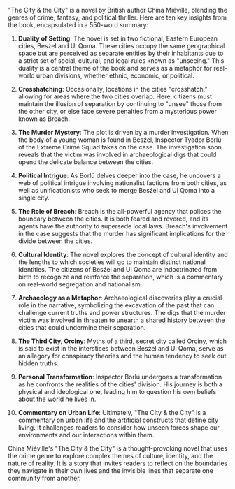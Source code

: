 "The City & the City" is a novel by British author China Miéville, blending the genres of crime, fantasy, and political thriller. Here are ten key insights from the book, encapsulated in a 550-word summary:

1. **Duality of Setting**: The novel is set in two fictional, Eastern European cities, Besźel and Ul Qoma. These cities occupy the same geographical space but are perceived as separate entities by their inhabitants due to a strict set of social, cultural, and legal rules known as "unseeing." This duality is a central theme of the book and serves as a metaphor for real-world urban divisions, whether ethnic, economic, or political.

2. **Crosshatching**: Occasionally, locations in the cities "crosshatch," allowing for areas where the two cities overlap. Here, citizens must maintain the illusion of separation by continuing to "unsee" those from the other city, or else face severe penalties from a mysterious power known as Breach.

3. **The Murder Mystery**: The plot is driven by a murder investigation. When the body of a young woman is found in Besźel, Inspector Tyador Borlú of the Extreme Crime Squad takes on the case. The investigation soon reveals that the victim was involved in archaeological digs that could upend the delicate balance between the cities.

4. **Political Intrigue**: As Borlú delves deeper into the case, he uncovers a web of political intrigue involving nationalist factions from both cities, as well as unificationists who seek to merge Besźel and Ul Qoma into a single city.

5. **The Role of Breach**: Breach is the all-powerful agency that polices the boundary between the cities. It is both feared and revered, and its agents have the authority to supersede local laws. Breach's involvement in the case suggests that the murder has significant implications for the divide between the cities.

6. **Cultural Identity**: The novel explores the concept of cultural identity and the lengths to which societies will go to maintain distinct national identities. The citizens of Besźel and Ul Qoma are indoctrinated from birth to recognize and reinforce the separation, which is a commentary on real-world segregation and nationalism.

7. **Archaeology as a Metaphor**: Archaeological discoveries play a crucial role in the narrative, symbolizing the excavation of the past that can challenge current truths and power structures. The digs that the murder victim was involved in threaten to unearth a shared history between the cities that could undermine their separation.

8. **The Third City, Orciny**: Myths of a third, secret city called Orciny, which is said to exist in the interstices between Besźel and Ul Qoma, serve as an allegory for conspiracy theories and the human tendency to seek out hidden truths.

9. **Personal Transformation**: Inspector Borlú undergoes a transformation as he confronts the realities of the cities' division. His journey is both a physical and ideological one, leading him to question his own beliefs about the world he lives in.

10. **Commentary on Urban Life**: Ultimately, "The City & the City" is a commentary on urban life and the artificial constructs that define city living. It challenges readers to consider how unseen forces shape our environments and our interactions within them.

China Miéville's "The City & the City" is a thought-provoking novel that uses the crime genre to explore complex themes of culture, identity, and the nature of reality. It is a story that invites readers to reflect on the boundaries they navigate in their own lives and the invisible lines that separate one community from another.